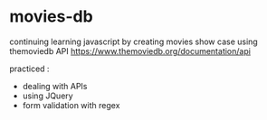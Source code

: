 # movies-db

continuing learning javascript by creating movies show case using themoviedb API
https://www.themoviedb.org/documentation/api

practiced : 
- dealing with APIs
- using JQuery
- form validation with regex

